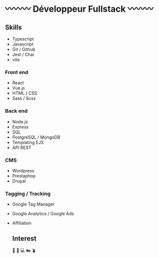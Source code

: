# 〰〰〰 Développeur Fullstack 〰〰〰

## Skills

- Typescript
- Javascript
- Git / Github
- Jest / Chai
- vite
  

### Front end

- React
- Vue.js
- HTML / CSS
- Sass / Scss

### Back end

- Node.js
- Express
- SQL
- PostgreSQL / MongoDB
- Templating EJS
- API REST

### CMS

- Wordpress
- Prestaphop
- Drupal

### Tagging / Tracking
- Google Tag Manager
- Google Analytics / Google Ads
- Affiliation

  ## Interest

  🤺 📖 💻 🏍 🪴
<!--
**teo-crth/teo-crth** is a ✨ _special_ ✨ repository because its `README.md` (this file) appears on your GitHub profile.

Here are some ideas to get you started:

- 🔭 I’m currently working on ...
- 🌱 I’m currently learning ...
- 👯 I’m looking to collaborate on ...
- 🤔 I’m looking for help with ...
- 💬 Ask me about ...
- 📫 How to reach me: ...
- 😄 Pronouns: ...
- ⚡ Fun fact: ...
-->
